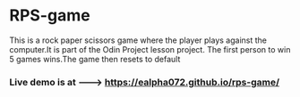 # RPS-game
This is a rock paper scissors game where the player plays against the computer.It is part of the Odin Project lesson project. The first person to win 5 games wins.The game then resets to default

### Live demo is at ---> https://ealpha072.github.io/rps-game/

